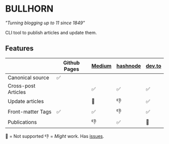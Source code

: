 # BULLHORN

_"Turning blogging up to 11 since 1849"_

CLI tool to publish articles and update them.

## Features

| | Github Pages | [Medium](https://medium.com/) | [hashnode](https://hashnode.com/) | [dev.to](https://dev.to/)
|-|-|-|-|-
| Canonical source | ✅
| Cross-post Articles | | ✅ | ✅ | ✅
| Update articles | | 🚫 | 👎 | ✅
| Front-matter Tags | ✅ | ✅ | 👎 | ✅
| Publications | | 👎 | ✅ | 🚫

🚫 = Not supported
👎 = _Might_ work.  Has [issues](https://github.com/jeikabu/cargo_bullhorn/issues).
